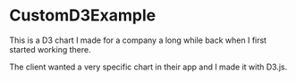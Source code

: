 # CustomD3Example
This is a D3 chart I made for a company a long while back when I first started working there.

The client wanted a very specific chart in their app and I made it with D3.js.



